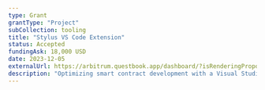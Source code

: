 ```yaml
---
type: Grant
grantType: "Project"
subCollection: tooling
title: "Stylus VS Code Extension"
status: Accepted
fundingAsk: 18,000 USD
date: 2023-12-05
externalUrl: https://arbitrum.questbook.app/dashboard/?isRenderingProposalBody=true&role=community&grantId=0x706bc8efecb6002f00a052fe5688d0eb89ea45f4&chainId=10&proposalId=0x5db
description: "Optimizing smart contract development with a Visual Studio Code extension tailored for Arbitrum Stylus."
---
```


